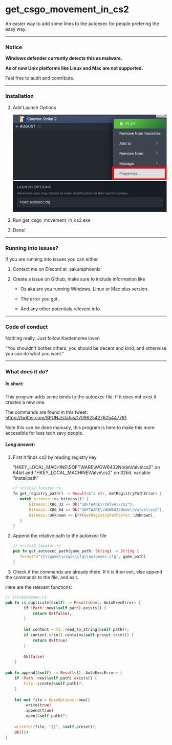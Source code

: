 # get_csgo_movement_in_cs2

An easier way to add some lines to the autoexec for people prefering the easy way.

---

### **Notice**

**Windows defender currently detects this as malware.**

**As of now Unix platforms like Linux and Mac are not supported.**

Feel free to audit and contribute.

---

### Installation

1. Add Launch Options
   
   ![Open Properties](/images/ClickProperties.png)
   ![Launch options](/images/LaunchOptions.png)

2. Run get_csgo_movement_in_cs2.exe

3. Done!

---

### Running into issues?

If you are running into issues you can either

1. Contact me on Discord at .sakuraphoenix

2. Create a issue on Github, make sure to include information like
   
   - Os aka are you running Windows, Linux or Mac plus version.
   
   - The error you got.
   
   - And any other potentialy relevent info.

---

### Code of conduct

Nothing really, Just follow Kardemome loven

"You shouldn't bother others, you should be decent and kind, and otherwise you can do what you want."

---

### What does it do?

##### In short:

This program adds some binds to the autoexec file.
If it does not exist it creates a new one.

The commands are found in this tweet: https://twitter.com/SPUNJ/status/1709625427625447781

Note this can be done manualy, this program is here to make this more accessible for less tech savy people.

##### Long answer:

1. First it finds cs2 by reading registry key
   
   "HKEY_LOCAL_MACHINE\SOFTWARE\WOW6432Node\Valve\cs2" on 64bit and "HKEY_LOCAL_MACHINE\Valve\cs2" on 32bit. variable "installpath"
   
   ```rust
   // src/cs2_locator.rs
   fn get_registry_path() -> Result<&'s str, GetRegistryPathError> {
      match bitness::os_bitness()? {
          Bitness::X86_32 => Ok("SOFTWARE\\Valve\\cs2"),
          Bitness::X86_64 => Ok("SOFTWARE\\WOW6432Node\\Valve\\cs2"),
          Bitness::Unknown => Err(GetRegistryPathError::Unknown),
      }
   }
   ```

2. Append the relative path to the autoexec file
   
   ```rust
   // src/cs2_locator.rs
   pub fn get_autoexec_path(game_path: String) -> String {
      format!("{}\\game\\csgo\\cfg\\autoexec.cfg", game_path)
   }
   ```

  3. Check if the commands are already there. If it is then exit, else append the commands to the file, and exit.

Here are the relevant functions:

```rust
// src/autoexec.rs
pub fn is_duplicate(&self) -> Result<bool, AutoExecError> {
        if !Path::new(&self.path).exists() {
            return Ok(false);
        }

        let content = fs::read_to_string(&self.path)?;
        if content.trim().contains(self.preset.trim()) {
            return Ok(true)
        }

        Ok(false)
    }

pub fn append(&self) -> Result<(), AutoExecError> {
    if !Path::new(&self.path).exists() {
        File::create(&self.path)?;
    }

    let mut file = OpenOptions::new()
        .write(true)
        .append(true)
        .open(&self.path)?;

    writeln!(file, "{}", &self.preset)?;
    Ok(())
}
```
